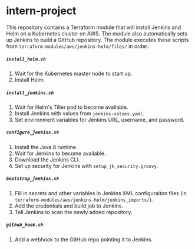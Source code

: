 # intern-project
This repository contains a Terraform module that will install Jenkins and Helm on a Kubernetes cluster on AWS. The module also automatically sets up Jenkins to build a GitHub repository. The module executes these scripts from `terraform-modules/aws/jenkins-helm/files/` in order:


##### `install_helm.sh`
1. Wait for the Kubernetes master node to start up.
1. Install Helm.

##### `install_jenkins.sh`
1. Wait for Helm's Tiller pod to become available.
1. Install Jenkins with values from `jenkins-values.yaml`.
1. Set environment variables for Jenkins URL, username, and password.

##### `configure_jenkins.sh`
1. Install the Java 8 runtime.
1. Wait for Jenkins to become available.
1. Download the Jenkins CLI.
1. Set up security for Jenkins with `setup_jk_security.groovy`.

##### `bootstrap_jenkins.sh`
1. Fill in secrets and other variables in Jenkins XML configuraiton files (in `terraform-modules/aws/jenkins-helm/jenkins_imports/`).
1. Add the credentials and build job to Jenkins.
1. Tell Jenkins to scan the newly added repository.

##### `github_hook.sh`
1. Add a webhook to the GitHub repo pointing it to Jenkins.
